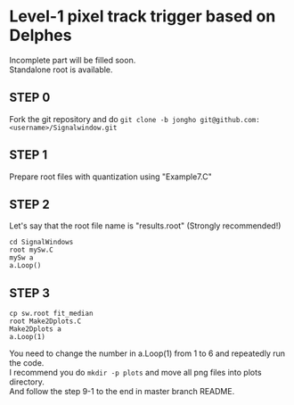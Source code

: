Level-1 pixel track trigger based on Delphes
============================================

Incomplete part will be filled soon.  
Standalone root is available.  

## STEP 0
Fork the git repository and do `git clone -b jongho git@github.com:<username>/Signalwindow.git`

## STEP 1
Prepare root files with quantization using "Example7.C"  

## STEP 2
Let's say that the root file name is "results.root" (Strongly recommended!)  
```
cd SignalWindows   
root mySw.C   
mySw a   
a.Loop()   
```

## STEP 3 
```
cp sw.root fit_median
root Make2Dplots.C
Make2Dplots a
a.Loop(1)
```
You need to change the number in a.Loop(1) from 1 to 6 and repeatedly run the code.    
I recommend you do `mkdir -p plots` and move all png files into plots directory.  
And follow the step 9-1 to the end in master branch README.  




